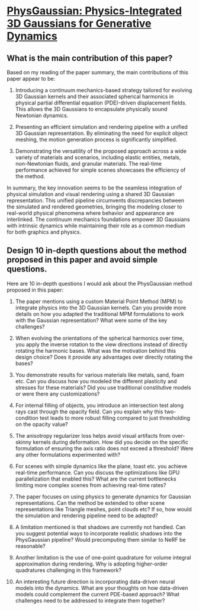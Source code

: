 # [PhysGaussian: Physics-Integrated 3D Gaussians for Generative Dynamics](https://arxiv.org/abs/2311.12198)

## What is the main contribution of this paper?

 Based on my reading of the paper summary, the main contributions of this paper appear to be:

1. Introducing a continuum mechanics-based strategy tailored for evolving 3D Gaussian kernels and their associated spherical harmonics in physical partial differential equation (PDE)-driven displacement fields. This allows the 3D Gaussians to encapsulate physically sound Newtonian dynamics.

2. Presenting an efficient simulation and rendering pipeline with a unified 3D Gaussian representation. By eliminating the need for explicit object meshing, the motion generation process is significantly simplified. 

3. Demonstrating the versatility of the proposed approach across a wide variety of materials and scenarios, including elastic entities, metals, non-Newtonian fluids, and granular materials. The real-time performance achieved for simple scenes showcases the efficiency of the method.

In summary, the key innovation seems to be the seamless integration of physical simulation and visual rendering using a shared 3D Gaussian representation. This unified pipeline circumvents discrepancies between the simulated and rendered geometries, bringing the modeling closer to real-world physical phenomena where behavior and appearance are interlinked. The continuum mechanics foundations empower 3D Gaussians with intrinsic dynamics while maintaining their role as a common medium for both graphics and physics.


## Design 10 in-depth questions about the method proposed in this paper and avoid simple questions.

 Here are 10 in-depth questions I would ask about the PhysGaussian method proposed in this paper:

1. The paper mentions using a custom Material Point Method (MPM) to integrate physics into the 3D Gaussian kernels. Can you provide more details on how you adapted the traditional MPM formulations to work with the Gaussian representation? What were some of the key challenges?

2. When evolving the orientations of the spherical harmonics over time, you apply the inverse rotation to the view directions instead of directly rotating the harmonic bases. What was the motivation behind this design choice? Does it provide any advantages over directly rotating the bases?

3. You demonstrate results for various materials like metals, sand, foam etc. Can you discuss how you modeled the different plasticity and stresses for these materials? Did you use traditional constitutive models or were there any customizations?

4. For internal filling of objects, you introduce an intersection test along rays cast through the opacity field. Can you explain why this two-condition test leads to more robust filling compared to just thresholding on the opacity value?

5. The anisotropy regularizer loss helps avoid visual artifacts from over-skinny kernels during deformation. How did you decide on the specific formulation of ensuring the axis ratio does not exceed a threshold? Were any other formulations experimented with?

6. For scenes with simple dynamics like the plane, toast etc. you achieve real-time performance. Can you discuss the optimizations like GPU parallelization that enabled this? What are the current bottlenecks limiting more complex scenes from achieving real-time rates?

7. The paper focuses on using physics to generate dynamics for Gaussian representations. Can the method be extended to other scene representations like Triangle meshes, point clouds etc? If so, how would the simulation and rendering pipeline need to be adapted?

8. A limitation mentioned is that shadows are currently not handled. Can you suggest potential ways to incorporate realistic shadows into the PhysGaussian pipeline? Would precomputing them similar to NeRF be reasonable?

9. Another limitation is the use of one-point quadrature for volume integral approximation during rendering. Why is adopting higher-order quadratures challenging in this framework? 

10. An interesting future direction is incorporating data-driven neural models into the dynamics. What are your thoughts on how data-driven models could complement the current PDE-based approach? What challenges need to be addressed to integrate them together?

